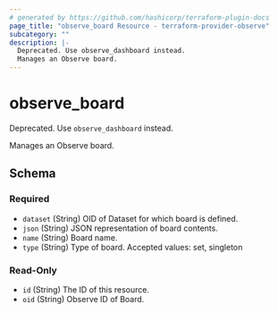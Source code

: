 ```yaml
---
# generated by https://github.com/hashicorp/terraform-plugin-docs
page_title: "observe_board Resource - terraform-provider-observe"
subcategory: ""
description: |-
  Deprecated. Use observe_dashboard instead.
  Manages an Observe board.
---
```

# observe_board

Deprecated. Use `observe_dashboard` instead.

Manages an Observe board.

<!-- schema generated by tfplugindocs -->
## Schema

### Required

- `dataset` (String) OID of Dataset for which board is defined.
- `json` (String) JSON representation of board contents.
- `name` (String) Board name.
- `type` (String) Type of board. Accepted values: set, singleton

### Read-Only

- `id` (String) The ID of this resource.
- `oid` (String) Observe ID of Board.

